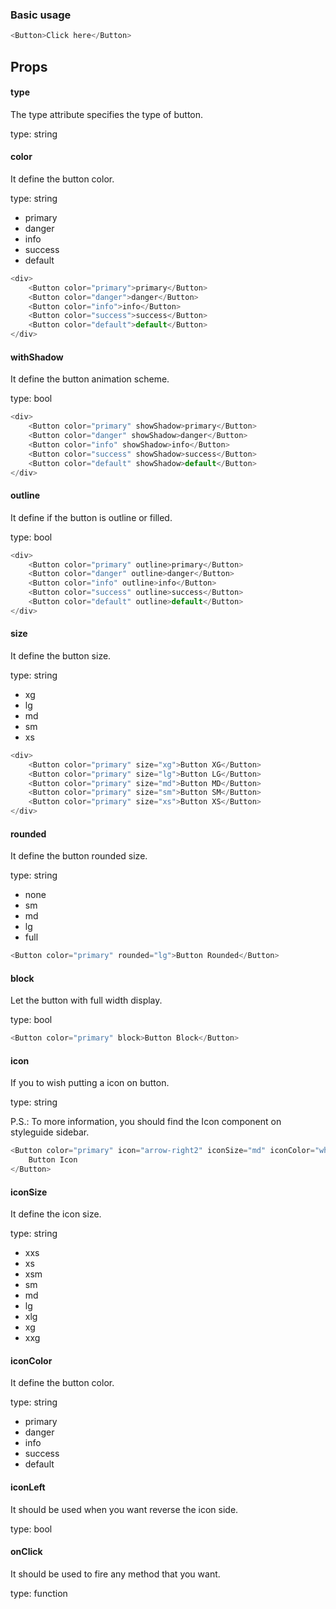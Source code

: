 ### Basic usage

```js
<Button>Click here</Button>
```

## Props

#### **type**

The type attribute specifies the type of button.

type: string

#### **color**

It define the button color.

type: string

- primary
- danger
- info
- success
- default

```js
<div>
    <Button color="primary">primary</Button>
    <Button color="danger">danger</Button>
    <Button color="info">info</Button>
    <Button color="success">success</Button>
    <Button color="default">default</Button>
</div>
```

#### **withShadow**

It define the button animation scheme.

type: bool

```js
<div>
    <Button color="primary" showShadow>primary</Button>
    <Button color="danger" showShadow>danger</Button>
    <Button color="info" showShadow>info</Button>
    <Button color="success" showShadow>success</Button>
    <Button color="default" showShadow>default</Button>
</div>
```

#### **outline**

It define if the button is outline or filled.

type: bool

```js
<div>
    <Button color="primary" outline>primary</Button>
    <Button color="danger" outline>danger</Button>
    <Button color="info" outline>info</Button>
    <Button color="success" outline>success</Button>
    <Button color="default" outline>default</Button>
</div>
```

#### **size**

It define the button size.

type: string

- xg
- lg
- md
- sm
- xs

```js
<div>
    <Button color="primary" size="xg">Button XG</Button>
    <Button color="primary" size="lg">Button LG</Button>
    <Button color="primary" size="md">Button MD</Button>
    <Button color="primary" size="sm">Button SM</Button>
    <Button color="primary" size="xs">Button XS</Button>
</div>
```

#### **rounded**

It define the button rounded size.

type: string

- none
- sm
- md
- lg
- full

```js
<Button color="primary" rounded="lg">Button Rounded</Button>
```

#### **block**

Let the button with full width display.

type: bool

```js
<Button color="primary" block>Button Block</Button>
```

#### **icon**

If you to wish putting a icon on button.

type: string

P.S.: To more information, you should find the Icon component on styleguide sidebar.

```js
<Button color="primary" icon="arrow-right2" iconSize="md" iconColor="white">
    Button Icon
</Button>
```

#### **iconSize**

It define the icon size.

type: string

- xxs
- xs
- xsm
- sm
- md
- lg
- xlg
- xg
- xxg

#### **iconColor**

It define the button color.

type: string

- primary
- danger
- info
- success
- default

#### **iconLeft**

It should be used when you want reverse the icon side.

type: bool

#### **onClick**

It should be used to fire any method that you want.

type: function